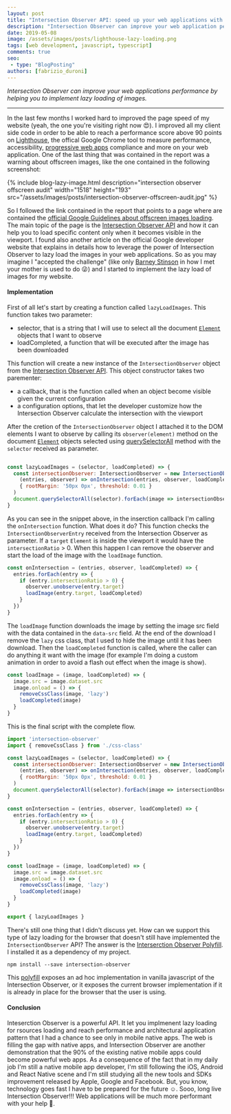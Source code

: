 ```yaml
---
layout: post
title: "Intersection Observer API: speed up your web applications with lazy loading"
description: "Intersection Observer can improve your web application performance by helping you to implement lazy loading of resources inside your web pages."
date: 2019-05-08
image: /assets/images/posts/lighthouse-lazy-loading.png
tags: [web development, javascript, typescript]
comments: true
seo:
 - type: "BlogPosting"
authors: [fabrizio_duroni]
---
```


*Intersection Observer can improve your web applications performance by helping you to implement lazy loading of images.*

---

In the last few months I worked hard to improved the page speed of my website (yeah, the one you're visiting right now :heart_eyes:). I improved all my client side code in order to be able to reach a performance score above 90 points on [Lighthouse](https://developers.google.com/web/tools/lighthouse/), the offical Google Chrome tool to measure performance, accessibility, [progressive web apps](/2019/03/03/github-pages-progressive-web-app.html "progressive web app") compliance and more on your web application.
One of the last thing that was contained in the report was a warning about offscreen images, like the one contained in the following screenshot:

{% include blog-lazy-image.html description="intersection observer offscreen audit" width="1518" height="193" src="/assets/images/posts/intersection-observer-offscreen-audit.jpg" %}

So I followed the link contained in the report that points to a page where are contained the [official Google Guidelines about offscreen images loading](https://developers.google.com/web/tools/lighthouse/audits/offscreen-images). The main topic of the page is the [Intersection Observer API](https://developer.mozilla.org/en-US/docs/Web/API/Intersection_Observer_API) and how it can help you to load specific content only when it becomes visible in the viewport. I found also another article on the official Google developer website that explains in details how to leverage the power of Intersection Observer to lazy load the images in your web applications. So as you may imagine I "accepted the challenge" (like only [Barney Stinson](https://en.wikipedia.org/wiki/Barney_Stinson) in how I met your mother is used to do :stuck_out_tongue_winking_eye:) and I started to implement the lazy load of images for my website.

#### Implementation

First of all let's start by creating a function called `lazyLoadImages`. This function takes two parameter:

* selector, that is a string that I will use to select all the document [`Element`](https://developer.mozilla.org/en-US/docs/Web/API/Element "document element") objects that I want to observe
* loadCompleted, a function that will be executed after the image has been downloaded

This function will create a new instance of the `IntersectionObserver` object from the [Intersection Observer API](https://developer.mozilla.org/en-US/docs/Web/API/Intersection_Observer_API). This object constructor takes two parementer:

* a callback, that is the function called when an object become visible given the current configuration
* a configuration options, that let the developer customize how the Intersection Observer calculate the intersection with the viewport

After the cretion of the `IntersectionObserver` object I attached it to the DOM elements I want to observe by calling its `observer(element)` method on the document [`Element`](https://developer.mozilla.org/en-US/docs/Web/API/Element "document element") objects selected using [querySelectorAll](https://developer.mozilla.org/en-US/docs/Web/API/Document/querySelectorAll "document querySelectorAll") method with the `selector` received as parameter.

```javascript

const lazyLoadImages = (selector, loadCompleted) => {
  const intersectionObserver: IntersectionObserver = new IntersectionObserver(
    (entries, observer) => onIntersection(entries, observer, loadCompleted),
    { rootMargin: '50px 0px', threshold: 0.01 }
  )
  document.querySelectorAll(selector).forEach(image => intersectionObserver.observe(image))
}
```

As you can see in the snippet above, in the inserction callback I'm calling the `onIntersection` function. What does it do? This function checks the `IntersectionObserverEntry` received from the Intersection Observer as parameter. If a `target` `Element` is inside the viewport it would have the `intersectionRatio` > 0. When this happen I can remove the observer and start the load of the image with the `loadImage` function.

```javascript
const onIntersection = (entries, observer, loadCompleted) => {
  entries.forEach(entry => {
    if (entry.intersectionRatio > 0) {
      observer.unobserve(entry.target)
      loadImage(entry.target, loadCompleted)
    }
  })
}
```

The `loadImage` function downloads the image by setting the image src field with the data contained in the `data-src` field. At the end of the download I remove the `lazy` css class, that I used to hide the image until it has been download. Then the `loadCompleted` function is called, where the caller can do anything it want with the image (for example I'm doing a custom animation in order to avoid a flash out effect when the image is show).

```javascript
const loadImage = (image, loadCompleted) => {
  image.src = image.dataset.src
  image.onload = () => {
    removeCssClass(image, 'lazy')
    loadCompleted(image)
  }
}
```

This is the final script with the complete flow.

```javascript
import 'intersection-observer'
import { removeCssClass } from './css-class'

const lazyLoadImages = (selector, loadCompleted) => {
  const intersectionObserver: IntersectionObserver = new IntersectionObserver(
    (entries, observer) => onIntersection(entries, observer, loadCompleted),
    { rootMargin: '50px 0px', threshold: 0.01 }
  )
  document.querySelectorAll(selector).forEach(image => intersectionObserver.observe(image))
}

const onIntersection = (entries, observer, loadCompleted) => {
  entries.forEach(entry => {
    if (entry.intersectionRatio > 0) {
      observer.unobserve(entry.target)
      loadImage(entry.target, loadCompleted)
    }
  })
}

const loadImage = (image, loadCompleted) => {
  image.src = image.dataset.src
  image.onload = () => {
    removeCssClass(image, 'lazy')
    loadCompleted(image)
  }
}

export { lazyLoadImages }
```

There's still one thing that I didn't discuss yet. How can we support this type of lazy loading for the browser that doesn't still have implemented the `IntersectionObserver` API? The answer is the [Interserction Observer Polyfill](https://github.com/w3c/IntersectionObserver/tree/master/polyfill). I installed it as a dependency of my project.

```shell
npm install --save intersection-observer
```

This [polyfill](https://en.wikipedia.org/wiki/Polyfill_(programming) "polyfill programming") exposes an ad hoc implementation in vanilla javascript of the Intersection Observer, or it exposes the current browser implementation if it is already in place for the browser that the user is using.

#### Conclusion

Inteserction Observer is a powerful API. It let you implmenent lazy loading for rsources loading and reach performance and architectural application pattern that I had a chance to see only in mobile native apps. The web is filling the gap with native apps, and Intersection Observer are another demonstration that the 90% of the existing native mobile apps could become powerful web apps. As a consequence of the fact that in my daily job I'm still a native mobile app developer, I'm still following the iOS, Android and React Native scene and I'm still studying all the new tools and SDKs improvement released by Apple, Google and Facebook. But, you know, technology goes fast I have to be prepared for the future :relaxed:. Sooo, long live Intersection Observer!!! Web applications will be much more performant with your help :green_heart:.
